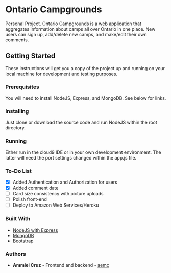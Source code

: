 # Ontario Campgrounds
Personal Project. Ontario Campgrounds is a web application that aggregates information about camps all over Ontario in one place. New users can sign up, add/delete new camps, and make/edit their own comments.

## Getting Started
These instructions will get you a copy of the project up and running on your local machine for development and testing purposes.

### Prerequisites
You will need to install NodeJS, Express, and MongoDB. See below for links.

### Installing
Just clone or download the source code and run NodeJS within the root directory.

### Running
Either run in the cloud9 IDE or in your own development environment. The latter will need the port settings changed within the app.js file.

### To-Do List
- [x] Added Authentication and Authorization for users
- [x] Added comment date
- [ ] Card size consistency with picture uploads
- [ ] Polish front-end
- [ ] Deploy to Amazon Web Services/Heroku

### Built With
* [NodeJS with Express](https://expressjs.com/)
* [MongoDB](https://www.mongodb.com/)
* [Bootstrap](https://getbootstrap.com/)

### Authors
* **Ammiel Cruz** - Frontend and backend - [aemc](https://github.com/aemc)